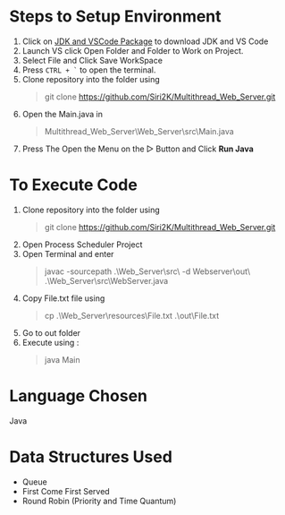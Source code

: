 # Steps to Setup Environment
1) Click on [JDK and VSCode Package](https://aka.ms/vscode-java-installer-win) to download JDK and VS Code
2) Launch VS click Open Folder and Folder to Work on Project.
3) Select File and Click Save WorkSpace
4) Press ``` CTRL + ` ```  to open the terminal. 
5) Clone repository into the folder using  
   > git clone https://github.com/Siri2K/Multithread_Web_Server.git
6) Open the Main.java in
   > Multithread_Web_Server\Web_Server\src\Main.java
7) Press The Open the Menu on the ▻ Button and Click **Run Java**

# To Execute Code
1) Clone repository into the folder using  
   > git clone https://github.com/Siri2K/Multithread_Web_Server.git
2) Open Process Scheduler Project
3) Open Terminal and enter 
   > javac -sourcepath .\Web_Server\src\ -d Webserver\out\ .\Web_Server\src\WebServer.java
4) Copy File.txt file using
   > cp .\Web_Server\resources\File.txt .\out\File.txt
5) Go to out folder
6) Execute using :
   > java Main
   


# Language Chosen
Java

# Data Structures Used 
- Queue
- First Come First Served
- Round Robin (Priority and Time Quantum)
